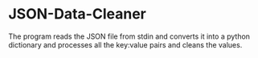 # JSON-Data-Cleaner
The program reads the JSON file from stdin and converts it into a python dictionary and processes all the key:value pairs and cleans the values.
